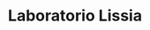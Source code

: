 ---
title: "Laboratorio Lissia "
description: "Laboratorios Lissia es una empresa colombiana dedicada al diseño, desarrollo, producción, almacenamiento"
avatar: "https://nextui.org/images/card-example-5.jpeg"
imga: "https://nextui.org/images/card-example-2.jpeg"
link: "www.laboratorioslissia.com"
---